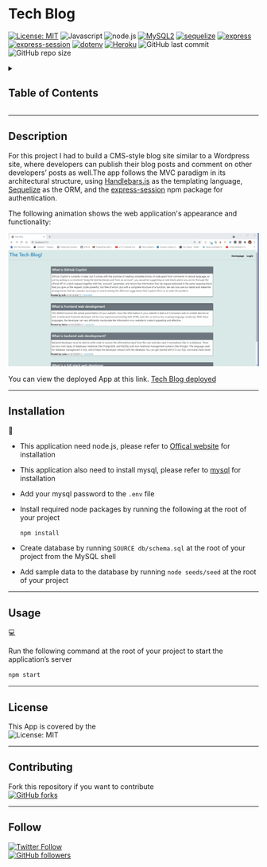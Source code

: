 # Tech Blog

[![License: MIT](https://img.shields.io/badge/License-MIT-yellow.svg)](https://opensource.org/licenses/MIT)
![Javascript](https://img.shields.io/badge/Javascript-yellow)
![node.js](https://img.shields.io/badge/-node.js-green)
[![MySQL2](https://img.shields.io/badge/-MySQL-red)](https://www.npmjs.com/package/mysql2)
[![sequelize](https://img.shields.io/badge/-sequelize-blueviolet)](https://www.npmjs.com/package/sequelize)
[![express](https://img.shields.io/badge/-express-red)](https://www.npmjs.com/package/express)
[![express-session](https://img.shields.io/badge/-express_session-green)](https://www.npmjs.com/package/express-session)
[![dotenv](https://img.shields.io/badge/-dotenv-blue)](https://www.npmjs.com/package/dotenv)
[![Heroku](https://img.shields.io/badge/-Heroku-purple)](https://dashboard.heroku.com/)
![GitHub last commit](https://img.shields.io/github/last-commit/MM-SalvoDragotta/mvc-tech-blog)
![GitHub repo size](https://img.shields.io/github/repo-size/MM-SalvoDragotta/mvc-tech-blog)

<details>
<summary><h2>Table of Contents</h2></summary>

- [Description](#description)
- [Installation](#installation)
- [Usage](#usage)
- [License](#license)
- [Contributing](#contributing)
- [Follow](#follow)
</details>

----

## Description

For this project I had to build a CMS-style blog site similar to a Wordpress site, where developers can publish their blog posts and comment on other developers’ posts as well.The app follows the MVC paradigm in its architectural structure, using [Handlebars.js](https://handlebarsjs.com/) as the templating language, [Sequelize](https://www.npmjs.com/package/sequelize) as the ORM, and the [express-session](https://www.npmjs.com/package/express-session) npm package for authentication.

The following animation shows the web application's appearance and functionality:

![Tech Blog](./public/images/TechBlog.gif)

You can view the deployed App at this link. [Tech Blog deployed](https://tech-blog-deployed.herokuapp.com/)

----

## Installation

💾    

- This application need node.js, please refer to [Offical website](https://nodejs.org/en/download/) for installation
- This application also need to install mysql, please refer to [mysql](https://coding-boot-camp.github.io/full-stack/mysql/mysql-installation-guide/) for installation
- Add your mysql password to the  ```.env``` file
- Install required node packages by running the following at the root of your project

    ```bash
    npm install
    ```

- Create database by running  ```SOURCE db/schema.sql``` at the root of your project from the MySQL shell
- Add sample data to the database by running  ```node seeds/seed``` at the root of your project

----

## Usage

💻   
  
Run the following command at the root of your project to start the application’s server
```bash
npm start
 ```

----

## License

This App is covered by the \
![License: MIT](https://img.shields.io/badge/License-MIT-yellow.svg)

----

## Contributing

Fork this repository if you want to contribute\
[![GitHub forks](https://img.shields.io/github/forks/MM-SalvoDragotta/mvc-tech-blog?style=social)](https://github.com/MM-SalvoDragotta/mvc-tech-blog/fork)

----

## Follow
[![Twitter Follow](https://img.shields.io/twitter/follow/Dynamo_Sydney?style=social)](https://twitter.com/Dynamo_Sydney)\
[![GitHub followers](https://img.shields.io/github/followers/MM-SalvoDragotta?style=social)](https://github.com/MM-SalvoDragotta/)